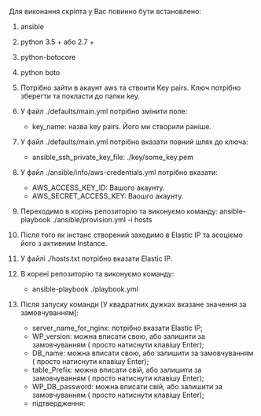 Для виконання скріпта у Вас повинно бути встановлено:
1. ansible
2. python 3.5 + або 2.7 +
3. python-botocore
4. python boto
5. Потрібно зайти в акаунт aws та ствоити Key pairs. Ключ потрібно зберегти та покласти до папки key.
6. У файл ./defaults/main.yml потрібно змінити поле:
    - key_name: назва key pairs. Його ми створили раніше.
7. У файл ./defaults/main.yml потрібно вказати повний шлях до ключа:
    - ansible_ssh_private_key_file: ./key/some_key.pem
8. У файл ./ansible/info/aws-credentials.yml потрібно вказати:
    - AWS_ACCESS_KEY_ID: Вашого акаунту.
    - AWS_SECRET_ACCESS_KEY: Ваошго акаунту.
9. Переходимо в корінь репозиторію та виконуємо команду:
    ansible-playbook ./ansible/provision.yml -i hosts

10. Після того як інстанс створений заходимо в Elastic IP та асоціємо його з активним Instance.
11. У файлі ./hosts.txt потрібно вказати Elastic IP.
12. В корені репозиторію та виконуємо команду:
    - ansible-playbook ./playbook.yml
13. Після запуску команди [У квадратних дужках вказане значення за замовчуванням]:
    - server_name_for_nginx: потрібно вказати Elastic IP;
    - WP_version: можна вписати свою, або залишити за замовчуванням ( просто натиснути клавішу Enter);
    - DB_name: можна вписати свою, або залишити за замовчуванням ( просто натиснути клавішу Enter);
    - table_Prefix: можна вписати свій, або залишити за замовчуванням ( просто натиснути клавішу Enter);
    - WP_DB_password: можна вписати свій, або залишити за замовчуванням ( просто натиснути клавішу Enter);
    - підтвердження:
